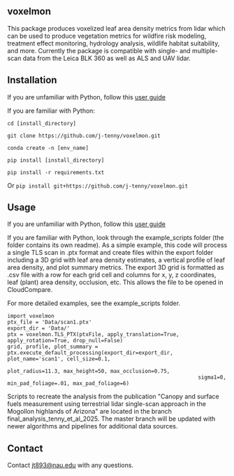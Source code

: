 ## voxelmon
This package produces voxelized leaf area density metrics from lidar which can be used to produce vegetation metrics for wildfire risk modeling, 
treatment effect monitoring, hydrology analysis, wildlife habitat suitability, and more. Currently the package is compatible with single- and multiple- scan data from the Leica BLK 360 as well as ALS and UAV lidar.

## Installation
If you are unfamiliar with Python, follow this [user guide](https://docs.google.com/document/d/1OuOK_Xj9kzQYp_oARr-3C10PqYRyHlgRpw89BaMAPE4/edit?usp=sharing)

If you are familiar with Python:

`cd [install_directory]`

`git clone https://github.com/j-tenny/voxelmon.git`

`conda create -n [env_name]`

`pip install [install_directory]`

`pip install -r requirements.txt`

Or `pip install git+https://github.com/j-tenny/voxelmon.git`

## Usage
If you are unfamiliar with Python, follow this [user guide](https://docs.google.com/document/d/1OuOK_Xj9kzQYp_oARr-3C10PqYRyHlgRpw89BaMAPE4/edit?usp=sharing)

If you are familiar with Python, look through the example_scripts folder (the folder contains its own readme).
As a simple example, this code will process a single TLS scan in .ptx format and create files within the export folder including a 3D grid 
with leaf area density estimates, a vertical profile of leaf area density, and plot summary metrics. The export 3D grid is
formatted as .csv file with a row for each grid cell and columns for x, y, z coordinates, leaf (plant) area density, occlusion, etc.
This allows the file to be opened in CloudCompare.

For more detailed examples, see the example_scripts folder.

```
import voxelmon
ptx_file = 'Data/scan1.ptx'
export_dir = 'Data/'
ptx = voxelmon.TLS_PTX(ptxFile, apply_translation=True, apply_rotation=True, drop_null=False)
grid, profile, plot_summary = ptx.execute_default_processing(export_dir=export_dir, plot_name='scan1', cell_size=0.1,
                                                             plot_radius=11.3, max_height=50, max_occlusion=0.75,
                                                             sigma1=0, min_pad_foliage=.01, max_pad_foliage=6)
```

Scripts to recreate the analysis from the publication "Canopy and surface fuels measurement using 
terrestrial lidar single-scan approach in the Mogollon highlands of Arizona" are located in the branch final_analysis_tenny_et_al_2025. The
master branch will be updated with newer algorithms and pipelines for additional data sources. 

## Contact

Contact jt893@nau.edu with any questions. 
